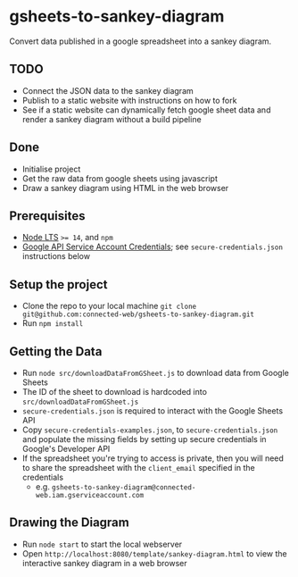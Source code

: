 # gsheets-to-sankey-diagram

Convert data published in a google spreadsheet into a sankey diagram.

## TODO

- Connect the JSON data to the sankey diagram
- Publish to a static website with instructions on how to fork
- See if a static website can dynamically fetch google sheet data and render a sankey diagram without a build pipeline

## Done

- Initialise project
- Get the raw data from google sheets using javascript
- Draw a sankey diagram using HTML in the web browser

## Prerequisites

- [Node LTS](https://nodejs.org/en/) `>= 14`, and `npm`
- [Google API Service Account Credentials](https://cloud.google.com/docs/authentication/production); see `secure-credentials.json` instructions below

## Setup the project

- Clone the repo to your local machine `git clone git@github.com:connected-web/gsheets-to-sankey-diagram.git`
- Run `npm install`

## Getting the Data

- Run `node src/downloadDataFromGSheet.js` to download data from Google Sheets
- The ID of the sheet to download is hardcoded into `src/downloadDataFromGSheet.js`
- `secure-credentials.json` is required to interact with the Google Sheets API
- Copy `secure-credentials-examples.json`, to `secure-credentials.json` and populate the missing fields by setting up secure credentials in Google's Developer API
- If the spreadsheet you're trying to access is private, then you will need to share the spreadsheet with the `client_email` specified in the credentials
  - e.g. `gsheets-to-sankey-diagram@connected-web.iam.gserviceaccount.com`

## Drawing the Diagram

- Run `node start` to start the local webserver
- Open `http://localhost:8080/template/sankey-diagram.html` to view the interactive sankey diagram in a web browser